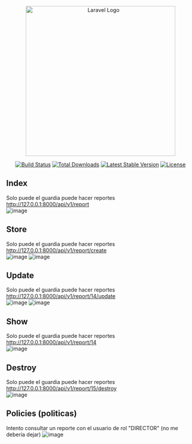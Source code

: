 <p align="center"><a href="https://laravel.com" target="_blank"><img src="https://raw.githubusercontent.com/laravel/art/master/logo-lockup/5%20SVG/2%20CMYK/1%20Full%20Color/laravel-logolockup-cmyk-red.svg" width="400" alt="Laravel Logo"></a></p>

<p align="center">
<a href="https://github.com/laravel/framework/actions"><img src="https://github.com/laravel/framework/workflows/tests/badge.svg" alt="Build Status"></a>
<a href="https://packagist.org/packages/laravel/framework"><img src="https://img.shields.io/packagist/dt/laravel/framework" alt="Total Downloads"></a>
<a href="https://packagist.org/packages/laravel/framework"><img src="https://img.shields.io/packagist/v/laravel/framework" alt="Latest Stable Version"></a>
<a href="https://packagist.org/packages/laravel/framework"><img src="https://img.shields.io/packagist/l/laravel/framework" alt="License"></a>
</p>

## Index 
Solo puede el guardia puede hacer reportes <br>
http://127.0.0.1:8000/api/v1/report<br>
![image](https://github.com/BryanTnz/demo/assets/66330281/1a9e6a5c-98af-445e-9bb6-344d34bb379b)

## Store
Solo puede el guardia puede hacer reportes <br>
http://127.0.0.1:8000/api/v1/report/create<br>
![image](https://github.com/BryanTnz/demo/assets/66330281/39375ba1-3daf-42b5-9394-f43857f3861d)
![image](https://github.com/BryanTnz/demo/assets/66330281/4180260c-d3ec-454e-9a4f-1a33fc5f88fb)

## Update
Solo puede el guardia puede hacer reportes <br>
http://127.0.0.1:8000/api/v1/report/14/update<br>
![image](https://github.com/BryanTnz/demo/assets/66330281/c7dedd5a-5c29-4ec4-8fce-408b4c7260fb)
![image](https://github.com/BryanTnz/demo/assets/66330281/47333c43-be7b-40f3-a2a4-fbf5b89164b7)

## Show
Solo puede el guardia puede hacer reportes <br>
http://127.0.0.1:8000/api/v1/report/14<br>
![image](https://github.com/BryanTnz/demo/assets/66330281/8a28fa1d-06d8-4705-a35b-acf7bb656696)

## Destroy
Solo puede el guardia puede hacer reportes <br>
http://127.0.0.1:8000/api/v1/report/15/destroy<br>
![image](https://github.com/BryanTnz/demo/assets/66330281/ebe61d0a-3f80-41a7-bbe1-2b5b4147c901)

## Policies (politicas)
Intento consultar un reporte con el usuario de rol "DIRECTOR" (no me deberia dejar)
![image](https://github.com/BryanTnz/demo/assets/66330281/14016a2c-5eb1-4fe6-b053-114878245e65)



